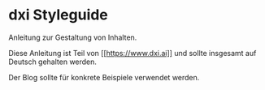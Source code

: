 # dxi Styleguide 

Anleitung zur Gestaltung von Inhalten. 

Diese Anleitung ist Teil von [[https://www.dxi.ai]] und sollte insgesamt auf Deutsch gehalten werden. 

Der Blog sollte für konkrete Beispiele verwendet werden.
